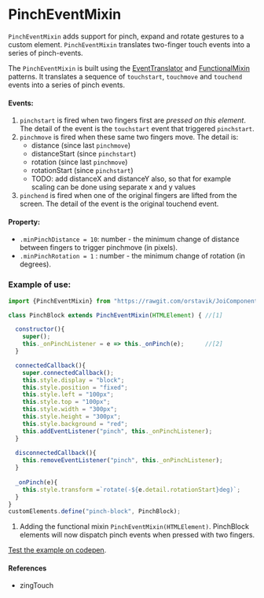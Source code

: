 # PinchEventMixin
`PinchEventMixin` adds support for pinch, expand and rotate gestures to a custom element.
`PinchEventMixin` translates two-finger touch events into a series of pinch-events.

The `PinchEventMixin` is built using the [EventTranslator](Pattern4_EventTranslator.md) and 
[FunctionalMixin](Pattern2_FunctionalMixin.md) patterns. 
It translates a sequence of `touchstart`, `touchmove` and `touchend` events into a series of 
pinch events.

#### Events:
1. `pinchstart` is fired when two fingers first are *pressed on this element*.
The detail of the event is the `touchstart` event that triggered `pinchstart`.
2. `pinchmove` is fired when these same two fingers move.
The detail is:
   * distance        (since last `pinchmove`)
   * distanceStart   (since `pinchstart`)
   * rotation        (since last `pinchmove`)
   * rotationStart   (since `pinchstart`)
   * TODO: add distanceX and distanceY also, 
     so that for example scaling can be done 
     using separate x and y values 
3. `pinchend` is fired when one of the original fingers are lifted from the screen.
The detail of the event is the original touchend event.

#### Property:
* `.minPinchDistance = 10`: number - the minimum change of distance between fingers to trigger pinchmove (in pixels).
* `.minPinchRotation = 1` : number - the minimum change of rotation (in degrees).    

### Example of use:

```javascript
import {PinchEventMixin} from "https://rawgit.com/orstavik/JoiComponents/master/src/PinchEventMixin.js";

class PinchBlock extends PinchEventMixin(HTMLElement) { //[1]

  constructor(){
    super();
    this._onPinchListener = e => this._onPinch(e);      //[2]
  }

  connectedCallback(){
    super.connectedCallback();
    this.style.display = "block"; 
    this.style.position = "fixed"; 
    this.style.left = "100px";
    this.style.top = "100px";
    this.style.width = "300px";
    this.style.height = "300px";
    this.style.background = "red";
    this.addEventListener("pinch", this._onPinchListener);
  }
  
  disconnectedCallback(){
    this.removeEventListener("pinch", this._onPinchListener);    
  }
  
  _onPinch(e){
    this.style.transform =`rotate(-${e.detail.rotationStart}deg)`;
  }
}
customElements.define("pinch-block", PinchBlock);
```                                                                   
1. Adding the functional mixin `PinchEventMixin(HTMLElement)`. 
PinchBlock elements will now dispatch pinch events when pressed with two fingers.

[Test the example on codepen](https://codepen.io/orstavik/pen/rvBopM).

#### References
* zingTouch
